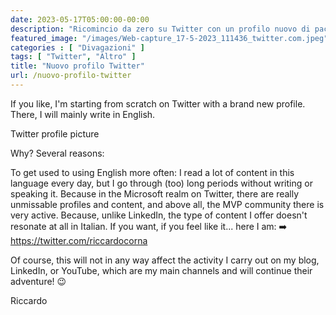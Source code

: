 ```yaml
---
date: 2023-05-17T05:00:00-00:00
description: "Ricomincio da zero su Twitter con un profilo nuovo di pacca sul quale scriverò prevalentemente in lingua inglese. Vi racconto perché."
featured_image: "/images/Web-capture_17-5-2023_111436_twitter.com.jpeg"
categories : [ "Divagazioni" ]
tags: [ "Twitter", "Altro" ]
title: "Nuovo profilo Twitter"
url: /nuovo-profilo-twitter
---
```

If you like, I'm starting from scratch on Twitter with a brand new profile. There, I will mainly write in English.

Twitter profile picture

Why? Several reasons:

To get used to using English more often: I read a lot of content in this language every day, but I go through (too) long periods without writing or speaking it.
Because in the Microsoft realm on Twitter, there are really unmissable profiles and content, and above all, the MVP community there is very active.
Because, unlike LinkedIn, the type of content I offer doesn't resonate at all in Italian.
If you want, if you feel like it... here I am:
➡️ https://twitter.com/riccardocorna

Of course, this will not in any way affect the activity I carry out on my blog, LinkedIn, or YouTube, which are my main channels and will continue their adventure! 😉

Riccardo